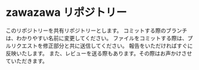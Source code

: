 # zawazawa リポジトリー

このリポジトリーを共有リポジトリーとします。
コミットする際のブランチは、わかりやすい名前に変更してください。
ファイルをコミットする際は、プルリクエストを修正部分と共に送信してください。
報告をいただければすぐに反映いたします。
また、レビューを送る際もあります。その際はお声かけさせていただきます。
